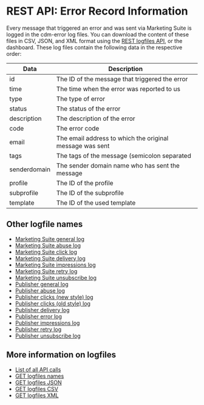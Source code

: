 # REST API: Error Record Information

Every message that triggered an error and was sent via Marketing Suite is 
logged in the cdm-error log files. You can download the content of these
files in CSV, JSON, and XML format using the [REST logfiles API](./rest-get-logfiles),
or the dashboard. These log files contain the following data in the
respective order:

| Data         | Description                                              |
| ------------ | -------------------------------------------------------- |
| id           | The ID of the message that triggered the error           |
| time         | The time when the error was reported to us               |
| type         | The type of error                                        |
| status       | The status of the error                                  |
| description  | The description of the error                             |
| code         | The error code                                           |
| email        | The email address to which the original message was sent |
| tags         | The tags of the message (semicolon separated             |
| senderdomain | The sender domain name who has sent the message          |
| profile      | The ID of the profile                                    |
| subprofile   | The ID of the subprofile                                 |
| template     | The ID of the used template                              |

## Other logfile names

* [Marketing Suite general log](./rest-cdm-attempts-logfile)
* [Marketing Suite abuse log](./rest-cdm-abuse-logfile)
* [Marketing Suite click log](./rest-cdm-click-logfile)
* [Marketing Suite delivery log](./rest-cdm-delivery-logfile)
* [Marketing Suite impressions log](./rest-cdm-impression-logfile)
* [Marketing Suite retry log](./rest-cdm-retry-logfile)
* [Marketing Suite unsubscribe log](./rest-cdm-impression-logfile)
* [Publisher general log](./rest-pom-attempts-logfile)
* [Publisher abuse log](./rest-pom-abuses-logfile)
* [Publisher clicks (new style) log](./rest-pom-clicks-logfile)
* [Publisher clicks (old style) log](./rest-pom-clicks-old-logfile)
* [Publisher delivery log](./rest-pom-deliveries-logfile)
* [Publisher error log](./rest-pom-errors-logfile)
* [Publisher impressions log](./rest-pom-impressions-logfile)
* [Publisher retry log](./rest-pom-retries-logfile)
* [Publisher unsubscribe log](./rest-pom-unsubscribes-logfile)

## More information on logfiles

* [List of all API calls](rest-api)
* [GET logfiles names](rest-get-logfiles-names)
* [GET logfiles JSON](./rest-get-logfiles-json.md)
* [GET logfiles CSV](./rest-get-logfiles-csv.md)
* [GET logfiles XML](./rest-get-logfiles-xml.md)
